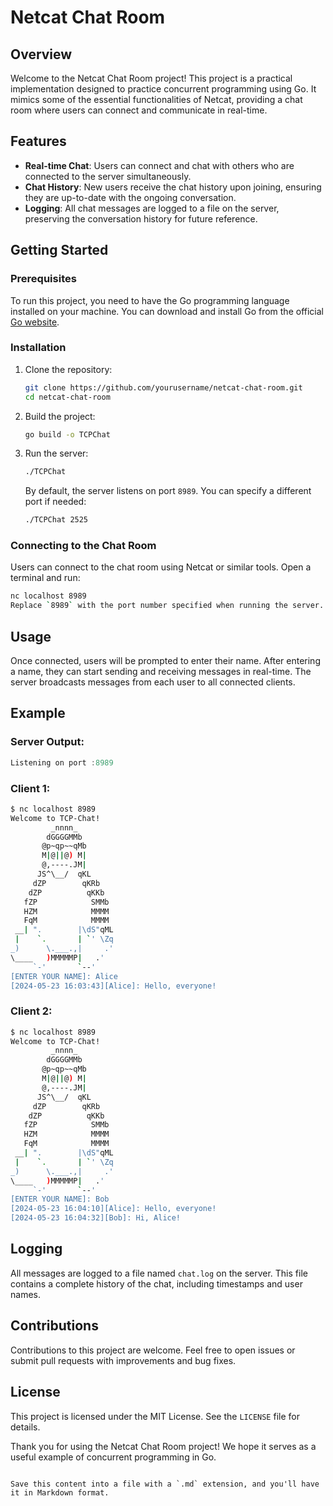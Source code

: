 # Netcat Chat Room

## Overview

Welcome to the Netcat Chat Room project! This project is a practical implementation designed to practice concurrent programming using Go. It mimics some of the essential functionalities of Netcat, providing a chat room where users can connect and communicate in real-time.

## Features

- **Real-time Chat**: Users can connect and chat with others who are connected to the server simultaneously.
- **Chat History**: New users receive the chat history upon joining, ensuring they are up-to-date with the ongoing conversation.
- **Logging**: All chat messages are logged to a file on the server, preserving the conversation history for future reference.

## Getting Started

### Prerequisites

To run this project, you need to have the Go programming language installed on your machine. You can download and install Go from the official [Go website](https://golang.org/dl/).

### Installation

1. Clone the repository:
    ```sh
    git clone https://github.com/yourusername/netcat-chat-room.git
    cd netcat-chat-room
    ```

2. Build the project:
    ```sh
    go build -o TCPChat
    ```

3. Run the server:
    ```sh
    ./TCPChat
    ```
    By default, the server listens on port `8989`. You can specify a different port if needed:
    ```sh
    ./TCPChat 2525
    ```

### Connecting to the Chat Room

Users can connect to the chat room using Netcat or similar tools. Open a terminal and run:
```sh
nc localhost 8989
Replace `8989` with the port number specified when running the server.
```

## Usage

Once connected, users will be prompted to enter their name. After entering a name, they can start sending and receiving messages in real-time. The server broadcasts messages from each user to all connected clients.

## Example

### Server Output:

```csharp
Listening on port :8989
```

### Client 1:

```sh
$ nc localhost 8989
Welcome to TCP-Chat!
         _nnnn_
        dGGGGMMb
       @p~qp~~qMb
       M|@||@) M|
       @,----.JM|
      JS^\__/  qKL
     dZP        qKRb
    dZP          qKKb
   fZP            SMMb
   HZM            MMMM
   FqM            MMMM
 __| ".        |\dS"qML
 |    `.       | `' \Zq
_)      \.___.,|     .'
\____   )MMMMMP|   .'
     `-'       `--'
[ENTER YOUR NAME]: Alice
[2024-05-23 16:03:43][Alice]: Hello, everyone!
```

### Client 2:

```sh
$ nc localhost 8989
Welcome to TCP-Chat!
         _nnnn_
        dGGGGMMb
       @p~qp~~qMb
       M|@||@) M|
       @,----.JM|
      JS^\__/  qKL
     dZP        qKRb
    dZP          qKKb
   fZP            SMMb
   HZM            MMMM
   FqM            MMMM
 __| ".        |\dS"qML
 |    `.       | `' \Zq
_)      \.___.,|     .'
\____   )MMMMMP|   .'
     `-'       `--'
[ENTER YOUR NAME]: Bob
[2024-05-23 16:04:10][Alice]: Hello, everyone!
[2024-05-23 16:04:32][Bob]: Hi, Alice!
```

## Logging

All messages are logged to a file named `chat.log` on the server. This file contains a complete history of the chat, including timestamps and user names.

## Contributions

Contributions to this project are welcome. Feel free to open issues or submit pull requests with improvements and bug fixes.

## License

This project is licensed under the MIT License. See the `LICENSE` file for details.

Thank you for using the Netcat Chat Room project! We hope it serves as a useful example of concurrent programming in Go.
```

Save this content into a file with a `.md` extension, and you'll have it in Markdown format.
